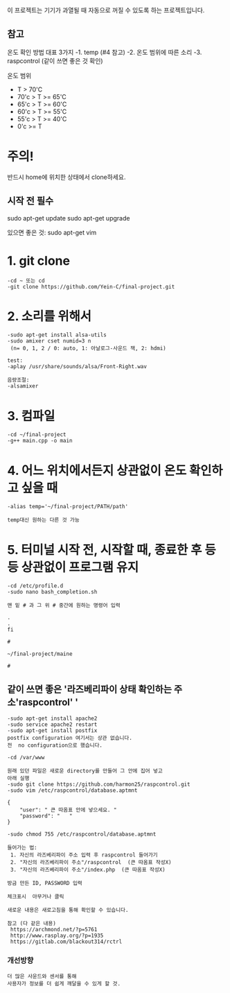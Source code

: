 이 프로젝트는 기기가 과열될 때 자동으로 꺼질 수 있도록 하는 프로젝트입니다.

참고
----
온도 확인 방법 대표 3가지
 -1. temp  (#4 참고)
 -2. 온도 범위에 따른 소리
 -3. raspcontrol  (같이 쓰면 좋은 것 확인)

온도 범위
 - T > 70'C
 - 70'c > T >= 65'C
 - 65'c > T >= 60'C
 - 60'c > T >= 55'C
 - 55'c > T >= 40'C
 - 0'c >= T


주의!
=====

반드시 home에 위치한 상태에서 clone하세요.

시작 전 필수
------------
sudo apt-get update
sudo apt-get upgrade

있으면 좋은 것: sudo apt-get vim


# 1. git clone

	-cd ~ 또는 cd
	-git clone https://github.com/Yein-C/final-project.git

# 2. 소리를 위해서
	
	-sudo apt-get install alsa-utils
	-sudo amixer cset numid=3 n
	 (n= 0, 1, 2 / 0: auto, 1: 아날로그-사운드 잭, 2: hdmi)

	test:
	-aplay /usr/share/sounds/alsa/Front-Right.wav

	음량조절:
	-alsamixer

# 3. 컴파일

	-cd ~/final-project
	-g++ main.cpp -o main

# 4. 어느 위치에서든지 상관없이 온도 확인하고 싶을 때

	-alias temp='~/final-project/PATH/path'
	
	temp대신 원하는 다른 것 가능

# 5. 터미널 시작 전, 시작할 때, 종료한 후 등등 상관없이 프로그램 유지

	-cd /etc/profile.d
	-sudo nano bash_completion.sh

	맨 밑 # 과 그 위 # 중간에 원하는 명령어 입력
	
	.
	.
	fi
	
	#
	
	~/final-project/maine
	
	#

## 같이 쓰면 좋은 '라즈베리파이 상태 확인하는 주소'raspcontrol' '

	-sudo apt-get install apache2
	-sudo service apache2 restart
	-sudo apt-get install postfix
	postfix configuration 여기서는 상관 없습니다.
 	전  no configuration으로 했습니다.
	
	-cd /var/www

	원래 있던 파일은 새로운 directory를 만들어 그 안에 집어 넣고
	아래 실행 
	-sudo git clone https://github.com/harmon25/raspcontrol.git
	-sudo vim /etc/raspcontrol/database.aptmnt

	{
		"user": " 큰 따옴표 안에 넣으세요. "
		"password": "   "
	}

	-sudo chmod 755 /etc/raspcontrol/database.aptmnt

	들어가는 법:
	 1. 자신의 라즈베리파이 주소 입력 후 raspcontrol 들어가기
	 2. "자신의 라즈베리파이 주소"/raspcontrol  (큰 따옴표 작성X)
	 3. "자신의 라즈베리파이 주소"/index.php  (큰 따옴표 작성X)

	방금 만든 ID, PASSWORD 입력
	
	체크표시  아무거나 클릭

	새로운 내용은 새로고침을 통해 확인할 수 있습니다.

	참고 (다 같은 내용)
	 https://archmond.net/?p=5761
	 http://www.rasplay.org/?p=1935
	 https://gitlab.com/blackout314/rctrl

### 개선방향

	더 많은 사운드와 센서를 통해
	사용자가 정보를 더 쉽게 깨달을 수 있게 할 것.
